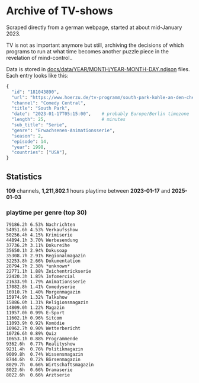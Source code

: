 # Archive of TV-shows

Scraped directly from a german webpage, started at about mid-January 2023.

TV is not as important anymore but still, archiving the decisions of which programs to run at what time
becomes another puzzle piece in the revelation of mind-control.. 

Data is stored in [docs/data/YEAR/MONTH/YEAR-MONTH-DAY.ndjson](docs/data/) files. 
Each entry looks like this:

```python
{
  "id": "181043890", 
  "url": "https://www.hoerzu.de/tv-programm/south-park-kohle-an-den-chefkoch/bid_181043890/", 
  "channel": "Comedy Central", 
  "title": "South Park", 
  "date": "2023-01-17T05:15:00",    # probably Europe/Berlin timezone 
  "length": 25,                     # minutes 
  "sub_title": "Serie", 
  "genre": "Erwachsenen-Animationsserie", 
  "season": 2, 
  "episode": 14, 
  "year": 1998, 
  "countries": ["USA"],
}
```

## Statistics

**109** channels, **1,211,802.1** hours playtime between **2023-01-17** and **2025-01-03**


### playtime per genre (top 30)

    79186.2h 6.53% Nachrichten
    54951.6h 4.53% Verkaufsshow
    50256.4h 4.15% Krimiserie
    44894.1h 3.70% Werbesendung
    37736.2h 3.11% Dokureihe
    35650.1h 2.94% Dokusoap
    35308.7h 2.91% Regionalmagazin
    32253.8h 2.66% Dokumentation
    28794.7h 2.38% *unknown*
    22771.1h 1.88% Zeichentrickserie
    22420.3h 1.85% Infomercial
    21633.9h 1.79% Animationsserie
    17082.8h 1.41% Comedyserie
    16910.7h 1.40% Morgenmagazin
    15974.9h 1.32% Talkshow
    15886.0h 1.31% Religionsmagazin
    14809.0h 1.22% Magazin
    11957.0h 0.99% E-Sport
    11602.1h 0.96% Sitcom
    11093.9h 0.92% Komödie
    10962.7h 0.90% Wetterbericht
    10726.6h 0.89% Quiz
    10653.1h 0.88% Programmende
    9362.6h  0.77% Realityshow
    9231.4h  0.76% Politikmagazin
    9009.8h  0.74% Wissensmagazin
    8744.6h  0.72% Börsenmagazin
    8029.7h  0.66% Wirtschaftsmagazin
    8022.6h  0.66% Dramaserie
    8022.6h  0.66% Arztserie
